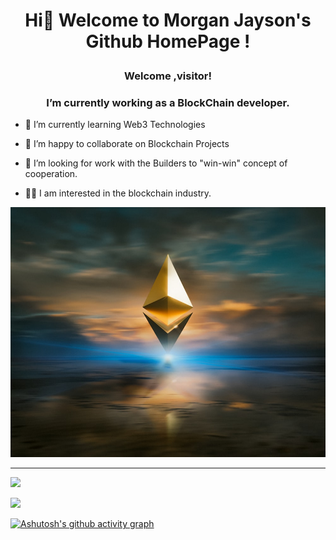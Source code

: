 #                                     <p align="center">Hi👋 Welcome to Morgan Jayson's Github  HomePage !</p>     


### <p align="center">Welcome ,visitor!</p>
### <p align="center">I’m currently working as a BlockChain developer.
</p>  



- 🌱 I’m currently learning Web3 Technologies  


- 👯 I’m happy to collaborate on Blockchain Projects  


- 🤔 I’m looking for work with the Builders to "win-win" concept of cooperation.  

- 👨‍💻 I am interested in the blockchain industry.

<img src="https://github.com/panxiao46128/panxiao46128/blob/dcd94a242fab6db7d30db0f5b0024395b1d86f22/photo-1620321023374-d1a68fbc720d.jpg" width="1000" height="400" alt="抖音小程序"/><br/>
****

![](https://github-readme-stats.vercel.app/api/top-langs/?username=panxiao46128&theme=dark&layout=compact)






![](https://github-readme-stats.vercel.app/api?username=panxiao46128&show_icons=true&theme=dark&count_private=true)  



[![Ashutosh's github activity graph](https://github-readme-activity-graph.cyclic.app/graph?username=panxiao46128&theme=react)](https://github.com/ashutosh00710/github-readme-activity-graph)



